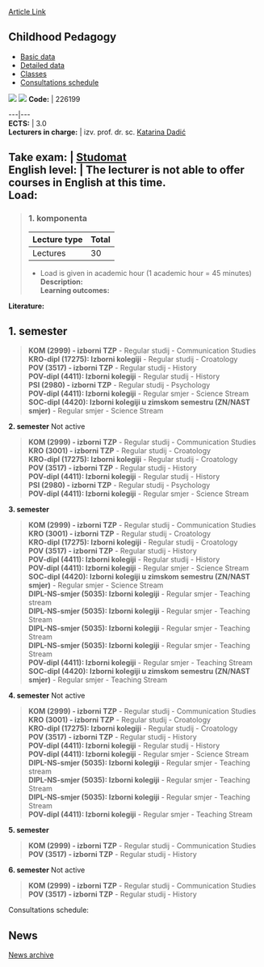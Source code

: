 [Article Link](https://www.fhs.hr/en/course/chiped)

## Childhood Pedagogy
  * [Basic data](https://www.fhs.hr/en/course/chiped#v1id-523751_483359_1_0 "Basic data")
  * [Detailed data](https://www.fhs.hr/en/course/chiped#v1id-523751_483359_1_1 "Detailed data")
  * [Classes](https://www.fhs.hr/en/course/chiped#v1id-523751_483359_1_2 "Classes")
  * [Consultations schedule](https://www.fhs.hr/en/course/chiped#v1id-523751_483359_1_3 "Consultations schedule")


[![](https://www.fhs.hr/img/flags/gif/hr.gif)](https://www.fhs.hr/predmet/peddje_a) [![](https://www.fhs.hr/img/flags/gif/gb.gif)](https://www.fhs.hr/en/course/chiped)
**Code:** |  226199  
  
---|---  
**ECTS:** |  3.0   
**Lecturers in charge:** |  izv. prof. dr. sc. [Katarina Dadić](https://www.fhs.hr/staff/katarina.dadic)   
  
**Take exam:** |  [Studomat](http://www.isvu.hr/studomat)  
**English level:** |  The lecturer is not able to offer courses in English at this time.   
**Load:**  
---  
> ### 1. komponenta
> | Lecture type | Total  
> ---|---  
> Lectures | 30  
> * Load is given in academic hour (1 academic hour = 45 minutes)   
**Description:**  
> **Learning outcomes:**  

  
**Literature:**  

  
**1. semester**  
---  
> **KOM (2999) - izborni TZP** - Regular studij - Communication Studies  
>  **KRO-dipl (17275): Izborni kolegiji** - Regular studij - Croatology  
>  **POV (3517) - izborni TZP** - Regular studij - History  
>  **POV-dipl (4411): Izborni kolegiji** - Regular studij - History  
>  **PSI (2980) - izborni TZP** - Regular studij - Psychology  
>  **POV-dipl (4411): Izborni kolegiji** - Regular smjer - Science Stream  
>  **SOC-dipl (4420): Izborni kolegiji u zimskom semestru (ZN/NAST smjer)** - Regular smjer - Science Stream  
>   
  
**2. semester** Not active  
> **KOM (2999) - izborni TZP** - Regular studij - Communication Studies  
>  **KRO (3001) - izborni TZP** - Regular studij - Croatology  
>  **KRO-dipl (17275): Izborni kolegiji** - Regular studij - Croatology  
>  **POV (3517) - izborni TZP** - Regular studij - History  
>  **POV-dipl (4411): Izborni kolegiji** - Regular studij - History  
>  **PSI (2980) - izborni TZP** - Regular studij - Psychology  
>  **POV-dipl (4411): Izborni kolegiji** - Regular smjer - Science Stream  
>   
  
**3. semester**  
> **KOM (2999) - izborni TZP** - Regular studij - Communication Studies  
>  **KRO (3001) - izborni TZP** - Regular studij - Croatology  
>  **KRO-dipl (17275): Izborni kolegiji** - Regular studij - Croatology  
>  **POV (3517) - izborni TZP** - Regular studij - History  
>  **POV-dipl (4411): Izborni kolegiji** - Regular studij - History  
>  **POV-dipl (4411): Izborni kolegiji** - Regular smjer - Science Stream  
>  **SOC-dipl (4420): Izborni kolegiji u zimskom semestru (ZN/NAST smjer)** - Regular smjer - Science Stream  
>  **DIPL-NS-smjer (5035): Izborni kolegiji** - Regular smjer - Teaching stream  
>  **DIPL-NS-smjer (5035): Izborni kolegiji** - Regular smjer - Teaching Stream  
>  **DIPL-NS-smjer (5035): Izborni kolegiji** - Regular smjer - Teaching Stream  
>  **DIPL-NS-smjer (5035): Izborni kolegiji** - Regular smjer - Teaching Stream  
>  **POV-dipl (4411): Izborni kolegiji** - Regular smjer - Teaching Stream  
>  **SOC-dipl (4420): Izborni kolegiji u zimskom semestru (ZN/NAST smjer)** - Regular smjer - Teaching Stream  
>   
  
**4. semester** Not active  
> **KOM (2999) - izborni TZP** - Regular studij - Communication Studies  
>  **KRO (3001) - izborni TZP** - Regular studij - Croatology  
>  **KRO-dipl (17275): Izborni kolegiji** - Regular studij - Croatology  
>  **POV (3517) - izborni TZP** - Regular studij - History  
>  **POV-dipl (4411): Izborni kolegiji** - Regular studij - History  
>  **POV-dipl (4411): Izborni kolegiji** - Regular smjer - Science Stream  
>  **DIPL-NS-smjer (5035): Izborni kolegiji** - Regular smjer - Teaching stream  
>  **DIPL-NS-smjer (5035): Izborni kolegiji** - Regular smjer - Teaching Stream  
>  **DIPL-NS-smjer (5035): Izborni kolegiji** - Regular smjer - Teaching Stream  
>  **POV-dipl (4411): Izborni kolegiji** - Regular smjer - Teaching Stream  
>   
  
**5. semester**  
> **KOM (2999) - izborni TZP** - Regular studij - Communication Studies  
>  **POV (3517) - izborni TZP** - Regular studij - History  
>   
  
**6. semester** Not active  
> **KOM (2999) - izborni TZP** - Regular studij - Communication Studies  
>  **POV (3517) - izborni TZP** - Regular studij - History  
>   
Consultations schedule: 


## News
[News archive](https://www.fhs.hr/en/course/chiped?@=21gzg#news_121923 "News archive")
